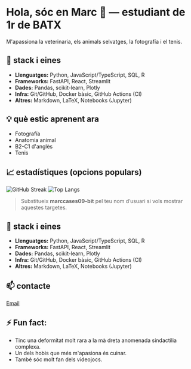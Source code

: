 <!-- Breu tagline amb què et defineixes -->
# Hola, sóc en Marc 👋 — estudiant de 1r de BATX

M'apassiona la veterinaria, els animals selvatges, la fotografía i el tenis.

## 🧰 stack i eines
- **Llenguatges:** Python, JavaScript/TypeScript, SQL, R
- **Frameworks:** FastAPI, React, Streamlit
- **Dades:** Pandas, scikit-learn, Plotly
- **Infra:** Git/GitHub, Docker bàsic, GitHub Actions (CI)
- **Altres:** Markdown, LaTeX, Notebooks (Jupyter)

## 💡 què estic aprenent ara
- Fotografía
- Anatomia animal
- B2-C1 d'anglès
- Tenis

## 📈 estadístiques (opcions populars)
![GitHub Streak](https://streak-stats.demolab.com?user=USUARI&hide_border=true)
![Top Langs](https://github-readme-stats.vercel.app/api/top-langs/?username=USUARI&layout=compact&hide_border=true)

> Substitueix **marccases09-bit** pel teu nom d’usuari si vols mostrar aquestes targetes.

## 🧰 stack i eines
- **Llenguatges:** Python, JavaScript/TypeScript, SQL, R
- **Frameworks:** FastAPI, React, Streamlit
- **Dades:** Pandas, scikit-learn, Plotly
- **Infra:** Git/GitHub, Docker bàsic, GitHub Actions (CI)
- **Altres:** Markdown, LaTeX, Notebooks (Jupyter)
  
## 📫 contacte
[Email](marc.cases09@iesantpol.cat) 

## ⚡ Fun fact: 

- Tinc una deformitat molt rara a la mà dreta anomenada sindactilia complexa.
- Un dels hobis que més m'apasiona és cuinar.
- També sóc molt fan dels videojocs.

